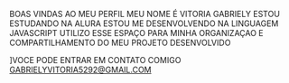 BOAS VINDAS AO MEU PERFIL
MEU NOME É VITORIA GABRIELY 
ESTOU ESTUDANDO NA ALURA
ESTOU ME DESENVOLVENDO NA LINGUAGEM JAVASCRIPT 
UTILIZO ESSE ESPAÇO PARA MINHA ORGANIZAÇAO E COMPARTILHAMENTO DO MEU PROJETO DESENVOLVIDO

]VOCE PODE ENTRAR EM CONTATO COMIGO 
GABRIELYVITORIA5292@GMAIL.COM
